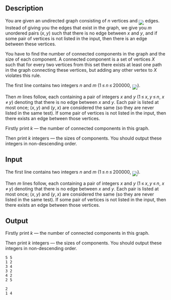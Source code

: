 ## Description

<div><p>You are given an undirected graph consisting of <span class="tex-span"><i>n</i></span> vertices and <img align="middle" class="tex-formula" src="file://3Bnd1N6S.png" style="max-width: 100.0%;max-height: 100.0%;"> edges. Instead of giving you the edges that exist in the graph, we give you <span class="tex-span"><i>m</i></span> unordered pairs (<span class="tex-span"><i>x</i>, <i>y</i></span>) such that there is no edge between <span class="tex-span"><i>x</i></span> and <span class="tex-span"><i>y</i></span>, and if some pair of vertices is not listed in the input, then there is an edge between these vertices.</p><p>You have to find the number of connected components in the graph and the size of each component. A connected component is a set of vertices <span class="tex-span"><i>X</i></span> such that for every two vertices from this set there exists at least one path in the graph connecting these vertices, but adding any other vertex to <span class="tex-span"><i>X</i></span> violates this rule.</p></div><div class="input-specification"><p>The first line contains two integers <span class="tex-span"><i>n</i></span> and <span class="tex-span"><i>m</i></span> (<span class="tex-span">1 ≤ <i>n</i> ≤ 200000</span>, <img align="middle" class="tex-formula" src="file://V0B0jxmp.png" style="max-width: 100.0%;max-height: 100.0%;">).</p><p>Then <span class="tex-span"><i>m</i></span> lines follow, each containing a pair of integers <span class="tex-span"><i>x</i></span> and <span class="tex-span"><i>y</i></span> (<span class="tex-span">1 ≤ <i>x</i>, <i>y</i> ≤ <i>n</i></span>, <span class="tex-span"><i>x</i> ≠ <i>y</i></span>) denoting that <span class="tex-font-style-bf">there is no edge</span> between <span class="tex-span"><i>x</i></span> and <span class="tex-span"><i>y</i></span>. Each pair is listed at most once; (<span class="tex-span"><i>x</i>, <i>y</i></span>) and (<span class="tex-span"><i>y</i>, <i>x</i></span>) are considered the same (so they are never listed in the same test). If some pair of vertices is not listed in the input, then there <span class="tex-font-style-bf">exists</span> an edge between those vertices. </p></div><div class="output-specification"><p>Firstly print <span class="tex-span"><i>k</i></span> — the number of connected components in this graph.</p><p>Then print <span class="tex-span"><i>k</i></span> integers — the sizes of components. You should output these integers in non-descending order.</p></div>

## Input

<p>The first line contains two integers <span class="tex-span"><i>n</i></span> and <span class="tex-span"><i>m</i></span> (<span class="tex-span">1 ≤ <i>n</i> ≤ 200000</span>, <img align="middle" class="tex-formula" src="file://V0B0jxmp.png" style="max-width: 100.0%;max-height: 100.0%;">).</p><p>Then <span class="tex-span"><i>m</i></span> lines follow, each containing a pair of integers <span class="tex-span"><i>x</i></span> and <span class="tex-span"><i>y</i></span> (<span class="tex-span">1 ≤ <i>x</i>, <i>y</i> ≤ <i>n</i></span>, <span class="tex-span"><i>x</i> ≠ <i>y</i></span>) denoting that <span class="tex-font-style-bf">there is no edge</span> between <span class="tex-span"><i>x</i></span> and <span class="tex-span"><i>y</i></span>. Each pair is listed at most once; (<span class="tex-span"><i>x</i>, <i>y</i></span>) and (<span class="tex-span"><i>y</i>, <i>x</i></span>) are considered the same (so they are never listed in the same test). If some pair of vertices is not listed in the input, then there <span class="tex-font-style-bf">exists</span> an edge between those vertices. </p>

## Output

<p>Firstly print <span class="tex-span"><i>k</i></span> — the number of connected components in this graph.</p><p>Then print <span class="tex-span"><i>k</i></span> integers — the sizes of components. You should output these integers in non-descending order.</p>





```input1
5 5
1 2
3 4
3 2
4 2
2 5

```




```output1
2
1 4
```


